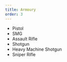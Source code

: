 ```yaml
---
title: Armoury
order: 3
---
```


- Pistol
- SMG
- Assault Rifle
- Shotgun
- Heavy Machine Shotgun
- Sniper Rifle
